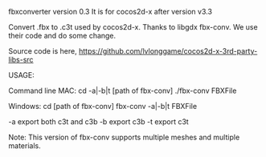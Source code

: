 fbxconverter version 0.3
It is for cocos2d-x after version v3.3

Convert .fbx to .c3t used by cocos2d-x. Thanks to libgdx fbx-conv. We use their code and do some change.

Source code is here,
https://github.com/lvlonggame/cocos2d-x-3rd-party-libs-src 

USAGE:

Command line
MAC:
cd -a|-b|t [path of fbx-conv]
./fbx-conv FBXFile

Windows:
cd [path of fbx-conv]
fbx-conv -a|-b|t FBXFile

-a export both c3t and c3b
-b export c3b
-t export c3t


Note: 
This version of fbx-conv supports multiple meshes and multiple materials.
